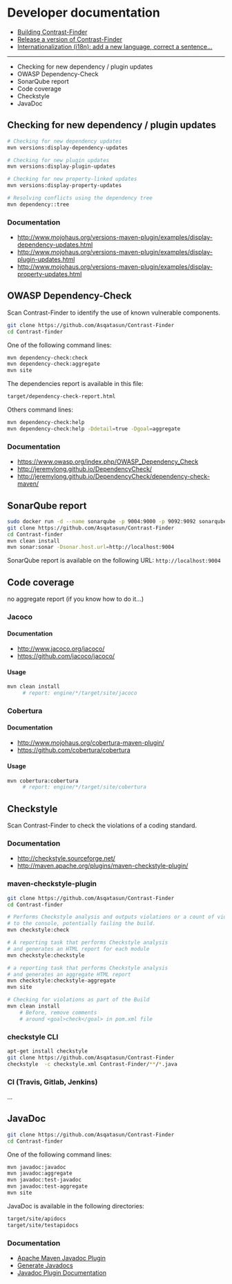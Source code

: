 #  Developer documentation

* [Building Contrast-Finder](Build/README.md)
* [Release a version of Contrast-Finder](Release/README.md)
* [Internationalization (i18n): add a new language, correct a sentence...](i18n/README.md)
-----
* Checking for new dependency / plugin updates
* OWASP Dependency-Check
* SonarQube report
* Code coverage
* Checkstyle
* JavaDoc

## Checking for new dependency / plugin updates
```bash
# Checking for new dependency updates
mvn versions:display-dependency-updates

# Checking for new plugin updates
mvn versions:display-plugin-updates

# Checking for new property-linked updates
mvn versions:display-property-updates

# Resolving conflicts using the dependency tree
mvn dependency::tree
```

### Documentation
* http://www.mojohaus.org/versions-maven-plugin/examples/display-dependency-updates.html
* http://www.mojohaus.org/versions-maven-plugin/examples/display-plugin-updates.html
* http://www.mojohaus.org/versions-maven-plugin/examples/display-property-updates.html


##  OWASP Dependency-Check
Scan Contrast-Finder to identify the use of known vulnerable components.

```bash
git clone https://github.com/Asqatasun/Contrast-Finder
cd Contrast-finder
```

One of the following command lines:
```bash
mvn dependency-check:check
mvn dependency-check:aggregate
mvn site
```

The dependencies report is available in this file:
```bash
target/dependency-check-report.html
```

Others command lines:
```bash
mvn dependency-check:help
mvn dependency-check:help -Ddetail=true -Dgoal=aggregate
```

### Documentation
* https://www.owasp.org/index.php/OWASP_Dependency_Check
* http://jeremylong.github.io/DependencyCheck/
* http://jeremylong.github.io/DependencyCheck/dependency-check-maven/

## SonarQube report

```bash
sudo docker run -d --name sonarqube -p 9004:9000 -p 9092:9092 sonarqube
git clone https://github.com/Asqatasun/Contrast-Finder
cd Contrast-finder
mvn clean install
mvn sonar:sonar -Dsonar.host.url=http://localhost:9004
```

SonarQube report is available on the following URL: `http://localhost:9004`


## Code coverage

no aggregate report (if you know how to do it…)

### Jacoco

#### Documentation
* http://www.jacoco.org/jacoco/
* https://github.com/jacoco/jacoco/

#### Usage
```bash
mvn clean install
     # report: engine/*/target/site/jacoco
```

### Cobertura

#### Documentation
* http://www.mojohaus.org/cobertura-maven-plugin/
* https://github.com/cobertura/cobertura

#### Usage
```bash
mvn cobertura:cobertura
     # report: engine/*/target/site/cobertura
```



## Checkstyle
Scan Contrast-Finder to check the violations of a coding standard.

### Documentation
* http://checkstyle.sourceforge.net/
* http://maven.apache.org/plugins/maven-checkstyle-plugin/

### maven-checkstyle-plugin
```bash
git clone https://github.com/Asqatasun/Contrast-Finder
cd Contrast-finder

# Performs Checkstyle analysis and outputs violations or a count of violations
# to the console, potentially failing the build.
mvn checkstyle:check

# A reporting task that performs Checkstyle analysis
# and generates an HTML report for each module
mvn checkstyle:checkstyle

# a reporting task that performs Checkstyle analysis
# and generates an aggregate HTML report
mvn checkstyle:checkstyle-aggregate
mvn site

# Checking for violations as part of the Build
mvn clean install
    # Before, remove comments
    # around <goal>check</goal> in pom.xml file
```

### checkstyle CLI
```bash
apt-get install checkstyle
git clone https://github.com/Asqatasun/Contrast-Finder
checkstyle  -c checkstyle.xml Contrast-Finder/**/*.java
```


### CI (Travis, Gitlab, Jenkins)
...



## JavaDoc

```bash
git clone https://github.com/Asqatasun/Contrast-Finder
cd Contrast-finder
```

One of the following command lines:
```bash
mvn javadoc:javadoc
mvn javadoc:aggregate
mvn javadoc:test-javadoc
mvn javadoc:test-aggregate
mvn site
```

JavaDoc is available in the following directories:
```bash
target/site/apidocs
target/site/testapidocs
```

### Documentation
* [Apache Maven Javadoc Plugin](https://maven.apache.org/plugins/maven-javadoc-plugin/)
* [Generate Javadocs](https://maven.apache.org/plugins/maven-javadoc-plugin/usage.html)
* [Javadoc Plugin Documentation](https://maven.apache.org/plugins/maven-javadoc-plugin/javadoc-mojo.html)
